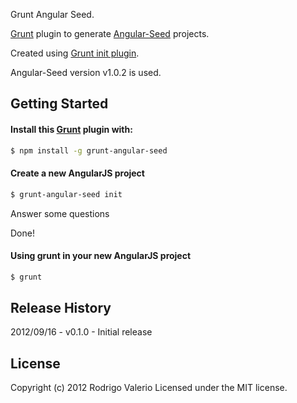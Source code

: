 Grunt Angular Seed.

[Grunt](https://github.com/cowboy/grunt) plugin to generate [Angular-Seed](https://github.com/angular/angular-seed) projects.

Created using [Grunt init plugin](https://npmjs.org/package/grunt-init-plugin).

Angular-Seed version v1.0.2 is used.

## Getting Started ##

#### Install this [Grunt](https://github.com/cowboy/grunt) plugin with: ####
``` bash
$ npm install -g grunt-angular-seed
```

#### Create a new AngularJS project  ####
``` bash
$ grunt-angular-seed init
```
Answer some questions

Done!


#### Using grunt in your new AngularJS project ####
``` bash
$ grunt
```



## Release History ##

2012/09/16 - v0.1.0 - Initial release


## License
Copyright (c) 2012 Rodrigo Valerio Licensed under the MIT license.